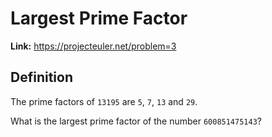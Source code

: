 # Largest Prime Factor

**Link:** https://projecteuler.net/problem=3

## Definition

The prime factors of `13195` are `5`, `7`, `13` and `29`.

What is the largest prime factor of the number `600851475143`?
